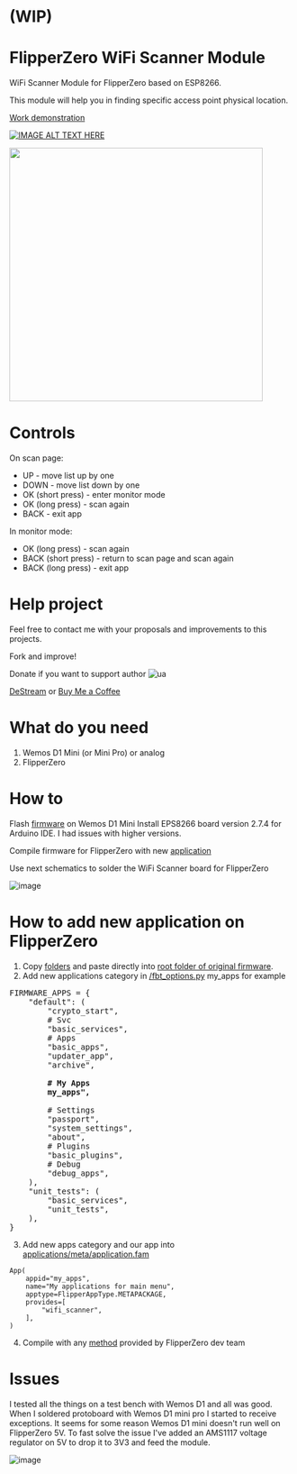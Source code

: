 # (WIP)

# FlipperZero WiFi Scanner Module
 WiFi Scanner Module for FlipperZero based on ESP8266.
 
 This module will help you in finding specific access point physical location.  
 
 [Work demonstration](https://www.youtube.com/watch?v=ugo5sCHWutE)
 
 [![IMAGE ALT TEXT HERE](https://img.youtube.com/vi/ugo5sCHWutE/0.jpg)](https://www.youtube.com/watch?v=ugo5sCHWutE)
 
 <img src="https://github.com/SequoiaSan/FlipperZero-WiFi-Scanner_Module-ESP8266/blob/main/rep_images/flipper_module_proto_1.jpg?raw=true" data-canonical-src="https://github.com/SequoiaSan/FlipperZero-WiFi-Scanner_Module-ESP8266/blob/main/rep_images/flipper_module_proto_1.jpg?raw=true" width="450" />
 
 # Controls
 On scan page: 
  * UP - move list up by one
  * DOWN - move list down by one
  * OK (short press) - enter monitor mode
  * OK (long press) - scan again
  * BACK - exit app
  
 In monitor mode:
  * OK (long press) - scan again
  * BACK (short press) - return to scan page and scan again
  * BACK (long press) - exit app
 
 # Help project
 Feel free to contact me with your proposals and improvements to this projects.
 
 Fork and improve!
 
 Donate if you want to support author ![ua](https://icons.iconarchive.com/icons/wikipedia/flags/16/UA-Ukraine-Flag-icon.png)
 
 [DeStream](https://destream.net/live/SequoiaSan/donate) or [Buy Me a Coffee](https://www.buymeacoffee.com/sequoiasan)
 
 # What do you need

 1. Wemos D1 Mini (or Mini Pro) or analog
 2. FlipperZero

# How to

Flash [firmware](https://github.com/SequoiaSan/FlipperZero-WiFi-Scanner_Module-ESP8266/tree/main/FlipperZero-WiFi-Scanner_Module-ESP8266) on Wemos D1 Mini
Install EPS8266 board version 2.7.4 for Arduino IDE. I had issues with higher versions.

Compile firmware for FlipperZero with new [application](https://github.com/SequoiaSan/FlipperZero-WiFi-Scanner_Module-ESP8266/tree/main/applications/wifi_scanner)

Use next schematics to solder the WiFi Scanner board for FlipperZero

![image](https://github.com/SequoiaSan/FlipperZero-WiFi-Scanner_Module-ESP8266/blob/main/rep_images/Schematics_1.jpg?raw=true)

# How to add new application on FlipperZero

1. Copy [folders](https://github.com/SequoiaSan/FlipperZero-WiFi-Scanner_Module-ESP8266/tree/main/FlipperZero-WiFi-Scanner-App) and paste directly into [root folder of original firmware](https://github.com/flipperdevices/flipperzero-firmware).
2. Add new applications category in [/fbt_options.py](https://github.com/flipperdevices/flipperzero-firmware/blob/dev/fbt_options.py) my_apps for example
<pre>
FIRMWARE_APPS = {
    "default": (
        "crypto_start",
        # Svc
        "basic_services",
        # Apps
        "basic_apps",
        "updater_app",
        "archive",
        
        <b># My Apps</b>
        <b>my_apps",</b>
        
        # Settings
        "passport",
        "system_settings",
        "about",
        # Plugins
        "basic_plugins",
        # Debug
        "debug_apps",
    ),
    "unit_tests": (
        "basic_services",
        "unit_tests",
    ),
}
</pre>
3. Add new apps category and our app into [applications/meta/application.fam](https://github.com/flipperdevices/flipperzero-firmware/blob/dev/applications/meta/application.fam)
```
App(
    appid="my_apps",
    name="My applications for main menu",
    apptype=FlipperAppType.METAPACKAGE,
    provides=[
        "wifi_scanner",
    ],
)
```
4. Compile with any [method](https://github.com/flipperdevices/flipperzero-firmware/blob/dev/ReadMe.md#compile-everything-1) provided by FlipperZero dev team

# Issues

I tested all the things on a test bench with Wemos D1 and all was good.
When I soldered protoboard with Wemos D1 mini pro I started to receive exceptions. It seems for some reason Wemos D1 mini doesn't run well on FlipperZero 5V.
To fast solve the issue I've added an AMS1117 voltage regulator on 5V to drop it to 3V3 and feed the module.

![image](https://github.com/SequoiaSan/FlipperZero-WiFi-Scanner_Module-ESP8266/blob/main/rep_images/Schematics_2.jpg?raw=true)

